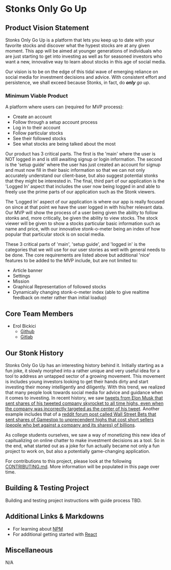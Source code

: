 # Stonks Only Go Up
## Product Vision Statement
Stonks Only Go Up is a platform that lets you keep up to date with your favorite stocks and discover what the hypest stocks are at any given moment. This app will be aimed at younger generations of individuals who are just starting to get into investing as well as for seasoned investors who want a new, innovative way to learn about stocks in this age of social media.

Our vision is to be on the edge of this tidal wave of emerging reliance on social media for investment decisions and advice. With consistent effort and persistence, we shall exceed because Stonks, in fact, do ****only*** go up*.

### Minimum Viable Product
A platform where users can (required for MVP process): 
* Create an account
* Follow through a setup account process
* Log in to their account
* Follow particular stocks
* See their followed stocks
* See what stocks are being talked about the most

Our product has 3 critical parts. The first is the 'main' where the user is NOT logged in and is still awaiting signup or login information. The second is the 'setup guide' where the user has just created an account for signup and must now fill in their basic information so that we can not only accurately understand our client-base, but also suggest potential stonks that they might be interested in. The final, third part of our application is the 'Logged In' aspect that includes the user now being logged in and able to freely use the prime parts of our application such as the Stonk viewers.

The 'Logged In' aspect of our application is where our app is really focused on since at that point we have the user logged in with his/her relevant data. Our MVP will show the process of a user being given the ability to follow stonks and, more critically, be given the ability to view stocks. The stock viewer will be given to show a stocks particular basic information such as name and price, with our innovative stonk-o-meter being an index of how popular that particular stock is on social media.

These 3 critical parts of 'main', 'setup guide', and 'logged in' is the categories that we will use for our user stories as well with general needs to be done. The core requirements are listed above but additional 'nice' features to be added to the MVP include, but are not limited to:
* Article banner
* Settings
* Mission
* Graphical Representation of followed stocks
* Dynamically changing stonk-o-meter index (able to give realtime feedback on meter rather than initial loadup)

## Core Team Members
* Erol Bickici
    - [Github](https://github.com/Partisi)
    - [Gitlab](https://gitlab.com/partisi)

## Our Stonk History
Stonks Only Go Up has an interesting history behind it. Initially starting as a fun joke, it slowly morphed into a rather unique and very useful idea for a tool to address an untapped sector of a growing movement. This movement is includes young investors looking to get their hands dirty and start investing their money intelligently and diligently. With this trend, we realized that many people look towards social media for advice and guidance when it comes to investing. In recent history, we saw [tweets from Elon Musk that sent shares of his tweeted company skyrocket to all time highs, even when the company was incorrectly targeted as the center of his tweet](https://nypost.com/2021/01/12/signal-stock-surges-438-percent-after-elon-musk-tweet/#:~:text=The%20company's%20stock%2C%20traded%20over,about%20the%20apparent%20ticker%20confusion.). Another example includes that of a [reddit forum post called Wall Street Bets that sent shares of Gamestop to unprecendent highs that cost short sellers (people who bet against a company and its shares) of billions](https://www.theverge.com/22251427/reddit-gamestop-stock-short-wallstreetbets-robinhood-wall-street).

As college students ourselves, we saw a way of monetizing this new idea of capitualizing on online chatter to make investment decisions as a tool. So in the end, what started out as a joke for fun actually became not only a fun project to work on, but also a potentially game-changing application.

For contributions to this project, please look at the following [CONTRIBUTING.md](./CONTRIBUTING.md). More information will be populated in this page over time.

## Building & Testing Project
Building and testing project instructions with guide process TBD.

## Additional Links & Markdowns
- For learning about [NPM](https://www.npmjs.com/)
- For additional getting started with [React](https://reactjs.org/docs/getting-started.html)

## Miscellaneous
N/A